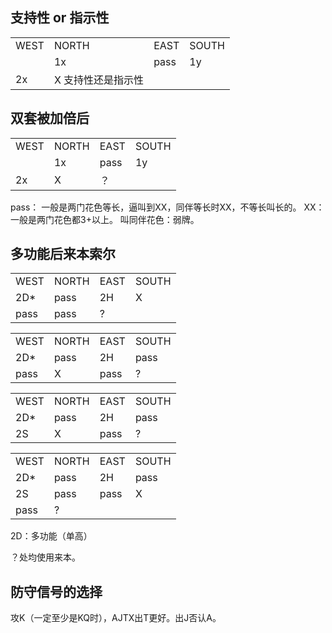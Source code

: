 ## 支持性 or 指示性

<table>
    <tr><td>WEST</td> <td>NORTH</td> <td>EAST</td> <td>SOUTH</td></tr>
    <tr><td></td> <td>1x</td> <td>pass</td> <td>1y</td></tr>
    <tr><td>2x</td> <td>X 支持性还是指示性</td> <td></td> <td></td></tr>
</table>


## 双套被加倍后

<table>
    <tr><td>WEST</td> <td>NORTH</td> <td>EAST</td> <td>SOUTH</td></tr>
    <tr><td></td> <td>1x</td> <td>pass</td> <td>1y</td></tr>
    <tr><td>2x</td> <td>X</td> <td> ？</td> <td></td></tr>
</table>

pass： 一般是两门花色等长，逼叫到XX，同伴等长时XX，不等长叫长的。
XX： 一般是两门花色都3+以上。
叫同伴花色：弱牌。

## 多功能后来本索尔

<table>
    <tr><td>WEST</td> <td>NORTH</td> <td>EAST</td> <td>SOUTH</td></tr>
    <tr><td>2D*</td> <td>pass</td> <td>2H</td> <td>X</td></tr>
    <tr><td>pass</td> <td>pass</td> <td>?</td> <td></td></tr>
</table>

<table>
    <tr><td>WEST</td> <td>NORTH</td> <td>EAST</td> <td>SOUTH</td></tr>
    <tr><td>2D*</td> <td>pass</td> <td>2H</td> <td>pass</td></tr>
    <tr><td>pass</td> <td>X</td> <td>pass</td> <td>?</td></tr>
</table>

<table>
    <tr><td>WEST</td> <td>NORTH</td> <td>EAST</td> <td>SOUTH</td></tr>
    <tr><td>2D*</td> <td>pass</td> <td>2H</td> <td>pass</td></tr>
    <tr><td>2S</td> <td>X</td> <td>pass</td> <td>?</td></tr>
</table>

<table>
    <tr><td>WEST</td> <td>NORTH</td> <td>EAST</td> <td>SOUTH</td></tr>
    <tr><td>2D*</td> <td>pass</td> <td>2H</td> <td>pass</td></tr>
    <tr><td>2S</td> <td>pass</td> <td>pass</td> <td>X</td></tr>
    <tr><td>pass</td> <td>?</td> <td></td> <td></td></tr>
</table>

2D：多功能（单高）

？处均使用来本。

## 防守信号的选择
攻K（一定至少是KQ时），AJTX出T更好。出J否认A。